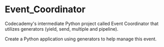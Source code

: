 # Event_Coordinator
Codecademy's intermediate Python project called Event Coordinator that utilizes generators (yield, send, multiple and pipeline).

Create a Python application using generators to help manage this event.
